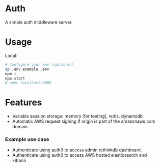 # Auth

A simple auth middleware server.

# Usage

Local:

```bash
# Configure your env (optional)
cp .env.example .env
npm i
npm start
# open localhost:3000
```

# Features

* Variable session storage: memory [for testing], redis, dynamodb
* Automatic AWS request signing if origin is part of the amazonaws.com domain.

### Example use case

* Authenticate using auth0 to access admin rethinkdb dashboard.
* Authenticate using auth0 to access AWS hosted elasticsearch and kibana
